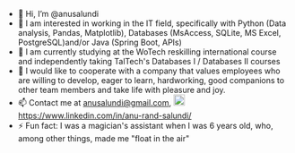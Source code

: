 - 👋 Hi, I’m @anusalundi
- 👀 I am interested in working in the IT field, specifically with Python (Data analysis, Pandas, Matplotlib), Databases (MsAccess, SQLite, MS Excel, PostgreSQL)and/or Java (Spring Boot, APIs)   
- 🌱 I am currently studying at the WoTech reskilling international course and independently taking TalTech's Databases I / Databases II courses
- 💞️ I would like to cooperate with a company that values ​​employees who are willing to develop, eager to learn, hardworking, good companions to other team members and take life with pleasure and joy.
- 📫 Contact me at anusalundi@gmail.com, <a href="https://www.linkedin.com/in/anu-rand-salundi/">
  <img src="https://upload.wikimedia.org/wikipedia/commons/c/ca/LinkedIn_logo_initials.png" alt="LinkedIn" width="20">
</a> https://www.linkedin.com/in/anu-rand-salundi/
- ⚡ Fun fact: I was a magician's assistant when I was 6 years old, who, among other things, made me "float in the air"
